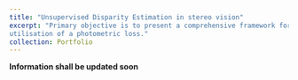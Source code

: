 ```yaml
---
title: "Unsupervised Disparity Estimation in stereo vision"
excerpt: "Primary objective is to present a comprehensive framework for unsupervised depth estimation from stereo image pairs, leveraging the
utilisation of a photometric loss."
collection: Portfolio
---
```


**Information shall be updated soon**
